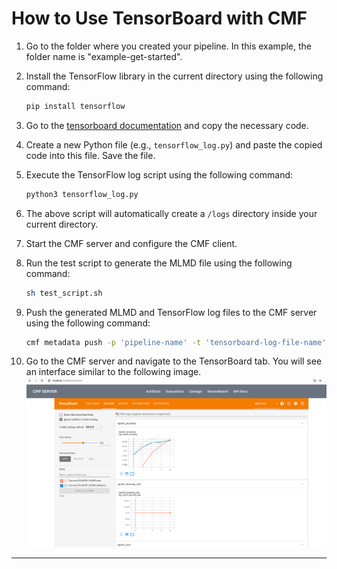 # How to Use TensorBoard with CMF
1. Go to the folder where you created your pipeline. In this example, the folder name is "example-get-started".

2. Install the TensorFlow library in the current directory using the following command:
     ```bash
     pip install tensorflow
     ```
     
3. Go to the [tensorboard documentation](https://www.tensorflow.org/tensorboard/get_started) and copy the necessary code.

4. Create a new Python file (e.g., `tensorflow_log.py`) and paste the copied code into this file. Save the file.

5. Execute the TensorFlow log script using the following command:
     ```bash
     python3 tensorflow_log.py
     ```

6. The above script will automatically create a `/logs` directory inside your current directory.

7. Start the CMF server and configure the CMF client.

8. Run the test script to generate the MLMD file using the following command:
     ```bash
     sh test_script.sh
     ```

9. Push the generated MLMD and TensorFlow log files to the CMF server using the following command:
     ```bash
     cmf metadata push -p 'pipeline-name' -t 'tensorboard-log-file-name'
     ```

10. Go to the CMF server and navigate to the TensorBoard tab. You will see an interface similar to the following image.
    ![image](./assets/Tensorboard.png)

---
